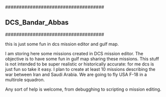 ####################################
## DCS_Bandar_Abbas
####################################

this is just some fun in dcs mission editor and gulf map.

I am storing here some missions created in DCS mission editor.
The objective is to have some fun in gulf map sharing these missions.
This stuff is not intended to be super realistic or historically accurate: for me dcs is just fun so take it easy.
I plan to create at least 10 missions describing the war between Iran and Saudi Arabia.
We are going to fly USA F-18 in a multirole squadron.

Any sort of help is welcome, from debugghing to scripting o mission editing.